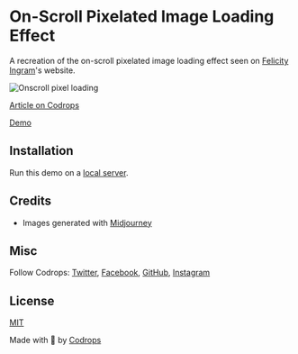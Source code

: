 # On-Scroll Pixelated Image Loading Effect

A recreation of the on-scroll pixelated image loading effect seen on [Felicity Ingram](https://www.felicityingram.com/)'s website.

![Onscroll pixel loading](https://tympanus.net/codrops/wp-content/uploads/2023/05/pixelloading.jpg)

[Article on Codrops](https://tympanus.net/codrops/?p=)

[Demo](http://tympanus.net/Development/ImagePixelLoading/)

## Installation

Run this demo on a [local server](https://developer.mozilla.org/en-US/docs/Learn/Common_questions/Tools_and_setup/set_up_a_local_testing_server).

## Credits

- Images generated with [Midjourney](https://midjourney.com)

## Misc

Follow Codrops: [Twitter](http://www.twitter.com/codrops), [Facebook](http://www.facebook.com/codrops), [GitHub](https://github.com/codrops), [Instagram](https://www.instagram.com/codropsss/)

## License
[MIT](LICENSE)

Made with :blue_heart:  by [Codrops](http://www.codrops.com)





